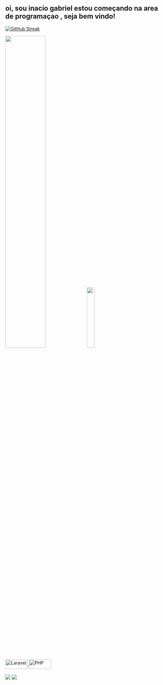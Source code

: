 ## oi, sou inacio gabriel estou começando na area de programaçao , seja bem vindo!

<a href="https://git.io/streak-stats"><img src="https://github-readme-streak-stats.herokuapp.com?user=inaciogabriel0&theme=tokyonight&locale=pt_BR"  alt="GitHub Streak" /></a>
<div display="flex">
  <img src="https://github-readme-stats.vercel.app/api?username=Inaciogabriel0&show_icons=true&theme=transparent" width="50%" />
  <img src="https://github-readme-stats.vercel.app/api/top-langs/?username=Inaciogabriel0&exclude_repo=github-readme-stats,anuraghazra.github.io&theme=transparent" width="22%"/> <br>
</div>
<div style="display: inline_block">
 <a href="https://laravel.com/" target="_blank">
    <img align="center" alt="Laravel" height="30" width="70" src="https://img.shields.io/badge/Laravel-FF2D20?style=for-the-badge&logo=laravel&logoColor=white">
</a>
<a href="https://www.php.net/" target="_blank">
    <img align="center" alt="PHP" height="30" width="70" src="https://img.shields.io/badge/PHP-777BB4?style=for-the-badge&logo=php&logoColor=white">
</a>

</div> <br>
<div
 <a href="linkedin.com/in/inácio-gabriel-aa0599300" target="_blank">
  <img src="https://img.shields.io/badge/LinkedIn-0077B5?style=for-the-badge&logo=linkedin&logoColor=white" target="_blank">
</a>
  <a href="https://www.instagram.com/inacio_gabriel00" target="_blank">
    <img src="https://img.shields.io/badge/Instagram-E4405F?style=for-the-badge&logo=instagram&logoColor=white">
</a>

</div>


  <!--
**Inaciogabriel0/Inaciogabriel0** is a ✨ _special_ ✨ repository because its `README.md` (this file) appears on your GitHub profile.

Here are some ideas to get you started:

- 🔭 I’m currently working on ...
- 🌱 I’m currently learning ...
- 👯 I’m looking to collaborate on ...
- 🤔 I’m looking for help with ...
- 💬 Ask me about ...
- 📫 How to reach me: ...
- 😄 Pronouns: ...
- ⚡ Fun fact: ...
-->
